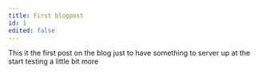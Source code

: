 ```yaml
---
title: First blogpost
id: 1
edited: false
---
```

This it the first post on the blog just to have something to server up at the start testing a little bit more